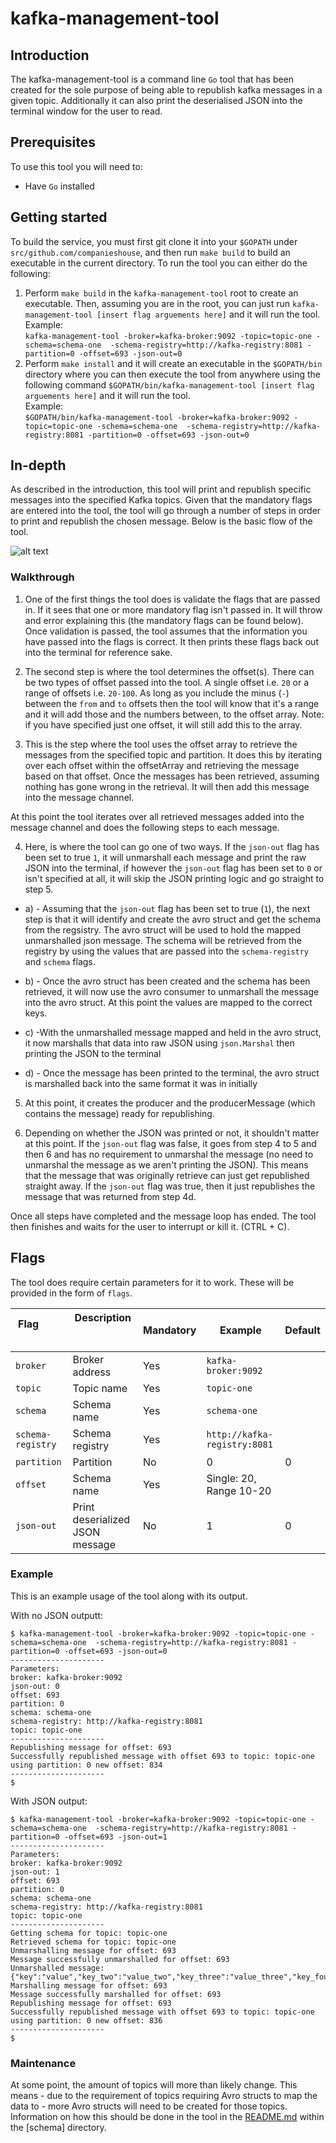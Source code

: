 # kafka-management-tool

## Introduction
The kafka-management-tool is a command line `Go` tool that has been created for the sole purpose of being able to republish kafka messages in a given topic. Additionally it can also print the deserialised JSON into the terminal window for the user to read.

## Prerequisites 
To use this tool you will need to:
- Have `Go` installed

## Getting started
To build the service, you must first git clone it into your `$GOPATH` under `src/github.com/companieshouse`, and then run `make build` to build an executable in the current directory. To run the tool you can either do the following:
1) Perform `make build` in the `kafka-management-tool` root to create an executable. Then, assuming you are in the root, you can just run `kafka-management-tool [insert flag arguements here]` and it will run the tool.   
Example:  
`kafka-management-tool -broker=kafka-broker:9092 -topic=topic-one -schema=schema-one  -schema-registry=http://kafka-registry:8081 -partition=0 -offset=693 -json-out=0`
2) Perform `make install` and it will create an executable in the `$GOPATH/bin` directory where you can then execute the tool from anywhere using the following command `$GOPATH/bin/kafka-management-tool [insert flag arguements here]` and it will run the tool.  
Example:  
`$GOPATH/bin/kafka-management-tool -broker=kafka-broker:9092 -topic=topic-one -schema=schema-one  -schema-registry=http://kafka-registry:8081 -partition=0 -offset=693 -json-out=0`

## In-depth
As described in the introduction, this tool will print and republish specific messages into the specified Kafka topics. Given that the mandatory flags are entered into the tool, the tool will go through a number of steps in order to print and republish the chosen message. Below is the basic flow of the tool.

![alt text](https://user-images.githubusercontent.com/29541485/31217447-e5c36546-a9ae-11e7-94b8-89f38f59b273.png)

### Walkthrough
1) One of the first things the tool does is validate the flags that are passed in. If it sees that one or more mandatory flag isn't passed in. It will throw and error explaining this (the mandatory flags can be found below). Once validation is passed, the tool assumes that the information you have passed into the flags is correct. It then prints these flags back out into the terminal for reference sake.

2) The second step is where the tool determines the offset(s). There can be two types of offset passed into the tool. A single offset i.e. `20` or a range of offsets i.e. `20-100`. As long as you include the minus (`-`) between the `from` and `to` offsets then the tool will know that it's a range and it will add those and the numbers between, to the offset array. Note: if you have specified just one offset, it will still add this to the array.

3) This is the step where the tool uses the offset array to retrieve the messages from the specified topic and partition. It does this by iterating over each offset within the offsetArray and retrieving the message based on that offset. Once the messages has been retrieved, assuming nothing has gone wrong in the retrieval. It will then add this message into the message channel.

At this point the tool iterates over all retrieved messages added into the message channel and does the following steps to each message.

4) Here, is where the tool can go one of two ways. If the `json-out` flag has been set to true `1`, it will unmarshall each message and print the raw JSON into the terminal, if however the `json-out` flag has been set to `0` or isn't specified at all, it will skip the JSON printing logic and go straight to step 5.

 - a)  - Assuming that the `json-out` flag has been set to true (`1`), the next step is that it will identify and create the avro struct and get the schema from the regsistry. The avro struct will be used to hold the mapped unmarshalled json message. The schema will be retrieved from the registry by using the values that are passed into the `schema-registry` and `schema` flags.

 - b)  - Once the avro struct has been created and the schema has been retrieved, it will now use the avro consumer to unmarshall the message into the avro struct. At this point the values are mapped to the correct keys.

 - c)  -With the unmarshalled message mapped and held in the avro struct, it now marshalls that data into raw JSON using `json.Marshal` then printing the JSON to the terminal

 - d)  - Once the message has been printed to the terminal, the avro struct is marshalled back into the same format it was in initially

5) At this point, it creates the producer and the producerMessage (which contains the message) ready for republishing.

6) Depending on whether the JSON was printed or not, it shouldn't matter at this point. If the `json-out` flag was false, it goes from step 4 to 5 and then 6 and has no requirement to unmarshal the message (no need to unmarshal the message as we aren't printing the JSON). This means that the message that was originally retrieve can just get republished straight away. If the `json-out` flag was true, then it just republishes the message that was returned from step 4d.

Once all steps have completed and the message loop has ended. The tool then finishes and waits for the user to interrupt or kill it. (CTRL + C).

## Flags
The tool does require certain parameters for it to work. These will be provided in the form of `flags`.

| Flag                          | Description                         | Mandatory    | Example                 | Default  |
| ----------------------------- | ----------------------------------- | ------------ | ----------------------- | -------- |
| `broker`                      | Broker address                      | Yes          | `kafka-broker:9092`        |          |
| `topic`                       | Topic name                          | Yes          | `topic-one`             |          |
| `schema`                      | Schema name                         | Yes          | `schema-one`             |          |
| `schema-registry`             | Schema registry                     | Yes          | `http://kafka-registry:8081` |          |
| `partition`                   | Partition                           | No           | 0                       | 0        |
| `offset`                      | Schema name                         | Yes          | Single: 20, Range 10-20 |          |
| `json-out`                    | Print deserialized JSON message     | No           | 1                       | 0        |

### Example
This is an example usage of the tool along with its output.

With no JSON outputt:  
```
$ kafka-management-tool -broker=kafka-broker:9092 -topic=topic-one -schema=schema-one  -schema-registry=http://kafka-registry:8081 -partition=0 -offset=693 -json-out=0
---------------------
Parameters:
broker: kafka-broker:9092
json-out: 0
offset: 693
partition: 0
schema: schema-one
schema-registry: http://kafka-registry:8081
topic: topic-one
---------------------
Republishing message for offset: 693
Successfully republished message with offset 693 to topic: topic-one using partition: 0 new offset: 834
---------------------
$
```

With JSON output:  
```
$ kafka-management-tool -broker=kafka-broker:9092 -topic=topic-one -schema=schema-one  -schema-registry=http://kafka-registry:8081 -partition=0 -offset=693 -json-out=1
---------------------
Parameters:
broker: kafka-broker:9092
json-out: 1
offset: 693
partition: 0
schema: schema-one
schema-registry: http://kafka-registry:8081
topic: topic-one
---------------------
Getting schema for topic: topic-one
Retrieved schema for topic: topic-one
Unmarshalling message for offset: 693
Message successfully unmarshalled for offset: 693
Unmarshalled message:
{"key":"value","key_two":"value_two","key_three":"value_three","key_four":"value_four"}
Marshalling message for offset: 693
Message successfully marshalled for offset: 693
Republishing message for offset: 693
Successfully republished message with offset 693 to topic: topic-one using partition: 0 new offset: 836
---------------------
$
```

### Maintenance
At some point, the amount of topics will more than likely change. This means - due to the requirement of topics requiring Avro structs to map the data to - more Avro structs will need to be created for those topics. Information on how this should be done in the tool in the [README.md]() within the [schema] directory.
